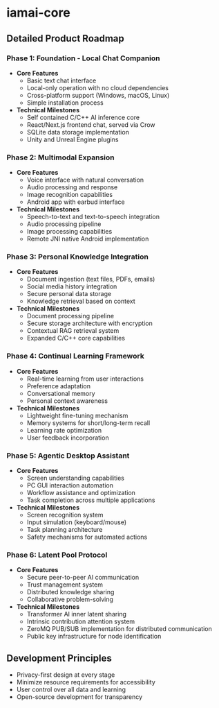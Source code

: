 # iamai-core

## Detailed Product Roadmap

### Phase 1: Foundation - Local Chat Companion
- **Core Features**
  - Basic text chat interface
  - Local-only operation with no cloud dependencies
  - Cross-platform support (Windows, macOS, Linux)
  - Simple installation process
- **Technical Milestones**
  - Self contained C/C++ AI inference core
  - React/Next.js frontend chat, served via Crow
  - SQLite data storage implementation
  - Unity and Unreal Engine plugins

### Phase 2: Multimodal Expansion
- **Core Features**
  - Voice interface with natural conversation
  - Audio processing and response
  - Image recognition capabilities
  - Android app with earbud interface
- **Technical Milestones**
  - Speech-to-text and text-to-speech integration
  - Audio processing pipeline
  - Image processing capabilities
  - Remote JNI native Android implementation

### Phase 3: Personal Knowledge Integration
- **Core Features**
  - Document ingestion (text files, PDFs, emails)
  - Social media history integration
  - Secure personal data storage
  - Knowledge retrieval based on context
- **Technical Milestones**
  - Document processing pipeline
  - Secure storage architecture with encryption
  - Contextual RAG retrieval system
  - Expanded C/C++ core capabilities

### Phase 4: Continual Learning Framework
- **Core Features**
  - Real-time learning from user interactions
  - Preference adaptation
  - Conversational memory
  - Personal context awareness
- **Technical Milestones**
  - Lightweight fine-tuning mechanism
  - Memory systems for short/long-term recall
  - Learning rate optimization
  - User feedback incorporation

### Phase 5: Agentic Desktop Assistant
- **Core Features**
  - Screen understanding capabilities
  - PC GUI interaction automation
  - Workflow assistance and optimization
  - Task completion across multiple applications
- **Technical Milestones**
  - Screen recognition system
  - Input simulation (keyboard/mouse)
  - Task planning architecture
  - Safety mechanisms for automated actions

### Phase 6: Latent Pool Protocol
- **Core Features**
  - Secure peer-to-peer AI communication
  - Trust management system
  - Distributed knowledge sharing
  - Collaborative problem-solving
- **Technical Milestones**
  - Transformer AI inner latent sharing
  - Intrinsic contribution attention system
  - ZeroMQ PUB/SUB implementation for distributed communication
  - Public key infrastructure for node identification

## Development Principles
- Privacy-first design at every stage
- Minimize resource requirements for accessibility
- User control over all data and learning
- Open-source development for transparency
